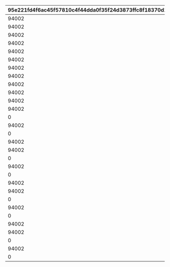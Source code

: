 |95e221fd4f6ac45f57810c4f44dda0f35f24d3873ffc8f18370d1d9ee54d31e9|1ed0aec45d9fa6db9ebd198494b655efe90319ac4bc1f3f71a6e04aaf8a67efb|0f56829ad08184da487ba822bddef669cb8fc1fcd934dce2c61606e8d35df25f|084e50b83ad58644e30c3223060f650a855b6c94ab6fb7a6b3a66b69cf70287f|b5ddca44efb161fda9c9274cae25f1832320d924f6ed9cbf5b0bc6c0a179bb8b|c488c569e1b86a131fce3f168af613181b525dccab7f09c57e272a15e4d380a2|c19b0e81c9845215ed178f7f0bcb00d2dc061a64403162265fa0b2081218977d|c423d3f19df3a37e6258e888330506988b427ece8d4d3f612fa655474ec69587|2b990ff375bc2e7323eb35c8de3e332da924705e48553d5cec15cda4965bedde|13fce90cad0b0e2dfaa709967b6ecd8d09331e9203af38a074e219c26617d847|2dfaf53381b8c3b9e8e8297654d7f15fb3e681e4e96ba0b6ddf598329cd468e2|02bdc47bb4da04c465be20cce860375d310522c1ada8bd02ac50c66774154035|25064b62bcacb2682326fca3d7bbdde879fe85b1d93e956a2fa300d5166c9f91|6438af420c41744749a888924e8b28c3a8604443bf9216fbfffcdd6b11fda4f0|114530fc4b41a41460026abcdded731716050dd4d3ea9ebaebf5baf67d47bdc1|51df688d37e41b0d57861d572bf90342682dd083ebc9a0afb8847bc95472f100|09f6edd48d2317058ce8ae6bb11fe1a4c7d9a57bae06cf1ec8a9d5209aedc115|8a229522747b532438bea774f0cc4b6b4c226cc577ead3aea8bac6e38c8564b9|
| --- | --- | --- | --- | --- | --- | --- | --- | --- | --- | --- | --- | --- | --- | --- | --- | --- | --- |
|94002|150003|1001|1|300000|30|12|4|2|90005|20004|91002|3|3|8|2|100|8|
|94002|150004|1001|2|400000|30|12|4|4|90005|140001|91002|3|3|8|2|150|60|
|94002|150005|1001|3|500000|30|12|4|2|90005|20004|91002|3|3|8|2|150|10|
|94002|150006|1001|4|750000|30|12|4|4|90005|140001|91002|3|3|8|2|200|90|
|94002|150007|1001|5|1000000|30|12|4|2|90005|21951|91002|3|3|8|2|200|1|
|94002|150003|1002|1|300000|30|12|4|2|90005|20004|91002|3|3|8|2|100|8|
|94002|150004|1002|2|400000|30|12|4|4|90005|140001|91002|3|3|8|2|150|60|
|94002|150005|1002|3|500000|30|12|4|2|90005|20004|91002|3|3|8|2|150|10|
|94002|150006|1002|4|750000|30|12|4|4|90005|140001|91002|3|3|8|2|200|90|
|94002|150007|1002|5|1000000|30|12|4|2|90005|21951|91002|3|3|8|2|200|1|
|94002|150003|1003|1|300000|100|12|4|2|150004|20004|91002|3|100|8|4|50|8|
|94002|150005|1003|2|400000|50|12|4|4|90005|140001|91002|3|5|8|2|100|60|
|0|150006|1003|3|0|50|0|4|2|94002|20004|91002|3|500000|8|12|100|10|
|94002|150007|1003|4|750000|50|12|4|4|90005|140001|91002|3|10|8|2|150|90|
|0|150008|1003|5|0|50|0|4|2|94002|21951|91002|3|1000000|8|12|150|1|
|94002|150003|1004|1|300000|100|12|4|2|150004|20004|91002|3|100|8|4|50|8|
|94002|150005|1004|2|400000|50|12|4|4|90005|140001|91002|3|5|8|2|100|60|
|0|150006|1004|3|0|50|0|4|2|94002|20004|91002|3|500000|8|12|100|10|
|94002|150007|1004|4|750000|50|12|4|4|90005|140001|91002|3|10|8|2|150|90|
|0|150008|1004|5|0|50|0|4|2|94002|21951|91002|3|1000000|8|12|150|1|
|94002|150003|1005|1|300000|100|12|4|2|150004|20004|91002|3|100|8|4|50|8|
|94002|150005|1005|2|400000|50|12|4|4|90005|140001|91002|3|5|8|2|100|60|
|0|150006|1005|3|0|50|0|4|2|94002|20004|91002|3|500000|8|12|100|10|
|94002|150007|1005|4|750000|50|12|4|4|90005|140001|91002|3|10|8|2|150|90|
|0|150008|1005|5|0|50|0|4|2|94002|21951|91002|3|1000000|8|12|150|1|
|94002|150004|1006|1|300000|100|12|4|2|150005|20004|91002|3|100|8|4|50|8|
|94002|150006|1006|2|400000|50|12|4|4|90005|140001|91002|3|5|8|2|100|60|
|0|150007|1006|3|0|50|0|4|2|94002|20004|91002|3|500000|8|12|100|10|
|94002|150008|1006|4|750000|50|12|4|4|90005|140001|91002|3|10|8|2|150|90|
|0|150009|1006|5|0|50|0|4|2|94002|21951|91002|3|1000000|8|12|150|1|
